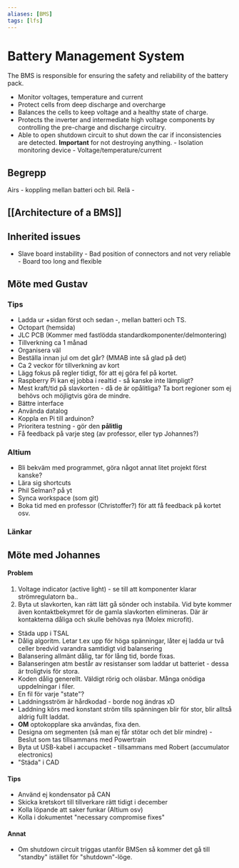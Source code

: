 ```yaml
---
aliases: [BMS]
tags: [lfs]
---
```


# Battery Management System
The BMS is responsible for ensuring the safety and reliability of the battery pack. 
- Monitor voltages, temperature and current
- Protect cells from deep discharge and overcharge 
- Balances the cells to keep voltage and a healthy state of charge. 
- Protects the inverter and intermediate high voltage components by controlling the pre-charge and discharge circuitry.
- Able to open shutdown circuit to shut down the car if inconsistencies are detected. **Important** for not destroying anything.
		- Isolation monitoring device
		- Voltage/temperature/current

## Begrepp
Airs - koppling mellan batteri och bil.
Relä - 

## [[Architecture of a BMS]] 

## Inherited issues 
- Slave board instability
		- Bad position of connectors and not very reliable
		- Board too long and flexible

## Möte med Gustav

### Tips
- Ladda ur +sidan först och sedan -, mellan batteri och TS. 
- Octopart (hemsida)
- JLC PCB (Kommer med fastlödda standardkomponenter/delmontering)
- Tillverkning ca 1 månad
- Organisera väl
- Beställa innan jul om det går? (MMAB inte så glad på det)
- Ca 2 veckor för tillverkning av kort
- Lägg fokus på regler tidigt, för att ej göra fel på kortet. 
- Raspberry Pi kan ej jobba i realtid - så kanske inte lämpligt? 
- Mest kraft/tid på slavkorten - då de är opålitliga? Ta bort regioner som ej behövs och möjligtvis göra de mindre. 
- Bättre interface
- Använda datalog
- Koppla en Pi till arduinon? 
- Prioritera testning - gör den **pålitlig**
- Få feedback på varje steg (av professor, eller typ Johannes?)

### Altium
- Bli bekväm med programmet, göra något annat litet projekt först kanske?
- Lära sig shortcuts
- Phil Selman? på yt
- Synca workspace (som git)
- Boka tid med en professor (Christoffer?) för att få feedback på kortet osv. 

### Länkar


## Möte med Johannes

#### Problem
1. Voltage indicator (active light) - se till att komponenter klarar strömregulatorn ba..
2. Byta ut slavkorten, kan rätt lätt gå sönder och instabila. Vid byte kommer även kontaktbekymret för de gamla slavkorten elimineras. Där är kontakterna dåliga och skulle behövas nya (Molex microfit).
- Städa upp i TSAL
- Dålig algoritm. Letar t.ex upp för höga spänningar, låter ej ladda ur två celler bredvid varandra samtidigt vid balansering
- Balansering allmänt dålig, tar för lång tid, borde fixas.
- Balanseringen atm består av resistanser som laddar ut batteriet - dessa är troligtvis för stora. 
- Koden dålig generellt. Väldigt rörig och oläsbar. Många onödiga uppdelningar i filer. 
- En fil för varje "state"?
- Laddningsström är hårdkodad - borde nog ändras xD 
- Laddning körs med konstant ström tills spänningen blir för stor, blir alltså aldrig fullt laddat.
- **OM** optokopplare ska användas, fixa den. 
- Designa om segmenten (så man ej får stötar och det blir mindre) - Beslut som tas tillsammans med Powertrain
- Byta ut USB-kabel i accupacket - tillsammans med Robert (accumulator electronics)
- "Städa" i CAD

#### Tips
- Använd ej kondensator på CAN
- Skicka kretskort till tillverkare rätt tidigt i december
- Kolla löpande att saker funkar (Altium osv)
- Kolla i dokumentet "necessary compromise fixes"

#### Annat
- Om shutdown circuit triggas utanför BMSen så kommer det gå till "standby" istället för "shutdown"-löge.



